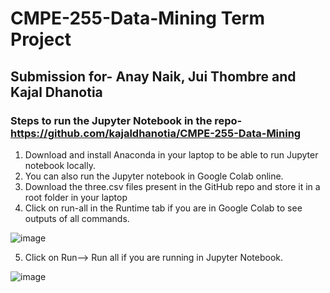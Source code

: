 # CMPE-255-Data-Mining Term Project

## Submission for- Anay Naik, Jui Thombre and Kajal Dhanotia

### Steps to run the Jupyter Notebook in the repo-https://github.com/kajaldhanotia/CMPE-255-Data-Mining <br>

1. Download and install Anaconda in your laptop to be able to run Jupyter notebook locally. <br>
2. You can also run the Jupyter notebook in Google Colab online. <br>
3. Download the three.csv files present in the GitHub repo and store it in a root folder in your laptop <br>
4. Click on run-all in the Runtime tab if you are in Google Colab to see outputs of all commands.<br>

![image](https://user-images.githubusercontent.com/89494219/144730869-d12129ca-c748-4623-9c6d-de8964211d77.png) <br>

5. Click on Run--> Run all if you are running in Jupyter Notebook. <br>

![image](https://user-images.githubusercontent.com/89494219/144730935-1451915a-c6bd-42f1-a59b-49e08560298f.png)

